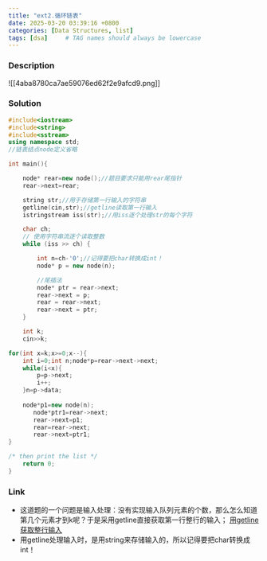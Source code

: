```yaml
---
title: "ext2.循环链表"
date: 2025-03-20 03:39:16 +0800
categories: [Data Structures, list]
tags: [dsa]     # TAG names should always be lowercase
---
```

### **Description**

![[4aba8780ca7ae59076ed62f2e9afcd9.png]]

### **Solution**

```cpp
#include<iostream>
#include<string>
#include<sstream>
using namespace std;
//链表结点node定义省略  

int main(){

    node* rear=new node();//题目要求只能用rear尾指针
    rear->next=rear;

    string str;//用于存储第一行输入的字符串
    getline(cin,str);//getline读取第一行输入
    istringstream iss(str);//用iss逐个处理str的每个字符

    char ch;
    // 使用字符串流逐个读取整数
    while (iss >> ch) {

        int n=ch-'0';//记得要把char转换成int！
        node* p = new node(n);

		//尾插法
        node* ptr = rear->next;
        rear->next = p;
        rear = rear->next;
        rear->next = ptr;
    }

    int k;
    cin>>k;

for(int x=k;x>=0;x--){
    int i=0;int n;node*p=rear->next->next;
    while(i<x){
        p=p->next;
        i++;
    }n=p->data;
  
    node*p1=new node(n);
       node*ptr1=rear->next;
       rear->next=p1;
       rear=rear->next;
       rear->next=ptr1;
}

/* then print the list */
    return 0;
}
```

### Link
- 这道题的一个问题是输入处理：没有实现输入队列元素的个数，那么怎么知道第几个元素才到k呢？于是采用getline直接获取第一行整行的输入；
	[用getline获取整行输入](obsidian://open?vault=Obsidian%20Vault&file=Coding%2FKnowledge%2FGetline)
- 用getline处理输入时，是用string来存储输入的，所以记得要把char转换成int！
